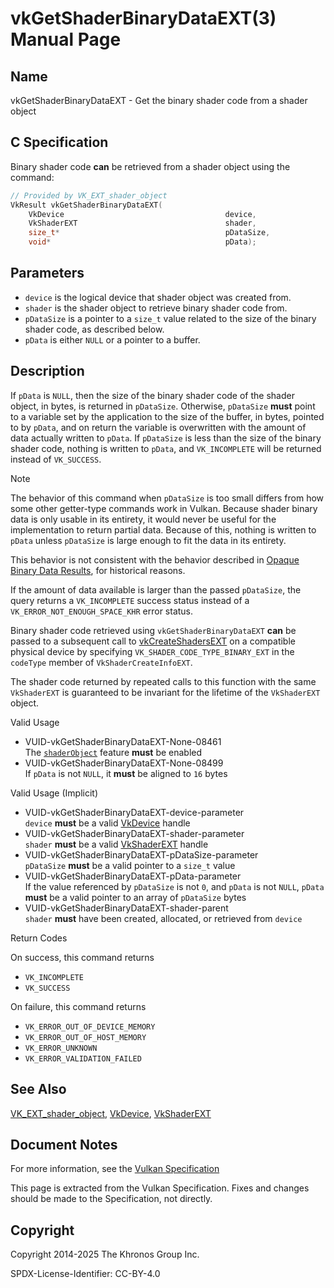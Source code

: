 # vkGetShaderBinaryDataEXT(3) Manual Page

## Name

vkGetShaderBinaryDataEXT - Get the binary shader code from a shader object



## [](#_c_specification)C Specification

Binary shader code **can** be retrieved from a shader object using the command:

```c++
// Provided by VK_EXT_shader_object
VkResult vkGetShaderBinaryDataEXT(
    VkDevice                                    device,
    VkShaderEXT                                 shader,
    size_t*                                     pDataSize,
    void*                                       pData);
```

## [](#_parameters)Parameters

- `device` is the logical device that shader object was created from.
- `shader` is the shader object to retrieve binary shader code from.
- `pDataSize` is a pointer to a `size_t` value related to the size of the binary shader code, as described below.
- `pData` is either `NULL` or a pointer to a buffer.

## [](#_description)Description

If `pData` is `NULL`, then the size of the binary shader code of the shader object, in bytes, is returned in `pDataSize`. Otherwise, `pDataSize` **must** point to a variable set by the application to the size of the buffer, in bytes, pointed to by `pData`, and on return the variable is overwritten with the amount of data actually written to `pData`. If `pDataSize` is less than the size of the binary shader code, nothing is written to `pData`, and `VK_INCOMPLETE` will be returned instead of `VK_SUCCESS`.

Note

The behavior of this command when `pDataSize` is too small differs from how some other getter-type commands work in Vulkan. Because shader binary data is only usable in its entirety, it would never be useful for the implementation to return partial data. Because of this, nothing is written to `pData` unless `pDataSize` is large enough to fit the data in its entirety.

This behavior is not consistent with the behavior described in [Opaque Binary Data Results](https://registry.khronos.org/vulkan/specs/latest/html/vkspec.html#fundamentals-binaryresults), for historical reasons.

If the amount of data available is larger than the passed `pDataSize`, the query returns a `VK_INCOMPLETE` success status instead of a `VK_ERROR_NOT_ENOUGH_SPACE_KHR` error status.

Binary shader code retrieved using `vkGetShaderBinaryDataEXT` **can** be passed to a subsequent call to [vkCreateShadersEXT](https://registry.khronos.org/vulkan/specs/latest/man/html/vkCreateShadersEXT.html) on a compatible physical device by specifying `VK_SHADER_CODE_TYPE_BINARY_EXT` in the `codeType` member of `VkShaderCreateInfoEXT`.

The shader code returned by repeated calls to this function with the same `VkShaderEXT` is guaranteed to be invariant for the lifetime of the `VkShaderEXT` object.

Valid Usage

- [](#VUID-vkGetShaderBinaryDataEXT-None-08461)VUID-vkGetShaderBinaryDataEXT-None-08461  
  The [`shaderObject`](https://registry.khronos.org/vulkan/specs/latest/html/vkspec.html#features-shaderObject) feature **must** be enabled
- [](#VUID-vkGetShaderBinaryDataEXT-None-08499)VUID-vkGetShaderBinaryDataEXT-None-08499  
  If `pData` is not `NULL`, it **must** be aligned to `16` bytes

Valid Usage (Implicit)

- [](#VUID-vkGetShaderBinaryDataEXT-device-parameter)VUID-vkGetShaderBinaryDataEXT-device-parameter  
  `device` **must** be a valid [VkDevice](https://registry.khronos.org/vulkan/specs/latest/man/html/VkDevice.html) handle
- [](#VUID-vkGetShaderBinaryDataEXT-shader-parameter)VUID-vkGetShaderBinaryDataEXT-shader-parameter  
  `shader` **must** be a valid [VkShaderEXT](https://registry.khronos.org/vulkan/specs/latest/man/html/VkShaderEXT.html) handle
- [](#VUID-vkGetShaderBinaryDataEXT-pDataSize-parameter)VUID-vkGetShaderBinaryDataEXT-pDataSize-parameter  
  `pDataSize` **must** be a valid pointer to a `size_t` value
- [](#VUID-vkGetShaderBinaryDataEXT-pData-parameter)VUID-vkGetShaderBinaryDataEXT-pData-parameter  
  If the value referenced by `pDataSize` is not `0`, and `pData` is not `NULL`, `pData` **must** be a valid pointer to an array of `pDataSize` bytes
- [](#VUID-vkGetShaderBinaryDataEXT-shader-parent)VUID-vkGetShaderBinaryDataEXT-shader-parent  
  `shader` **must** have been created, allocated, or retrieved from `device`

Return Codes

On success, this command returns

- `VK_INCOMPLETE`
- `VK_SUCCESS`

On failure, this command returns

- `VK_ERROR_OUT_OF_DEVICE_MEMORY`
- `VK_ERROR_OUT_OF_HOST_MEMORY`
- `VK_ERROR_UNKNOWN`
- `VK_ERROR_VALIDATION_FAILED`

## [](#_see_also)See Also

[VK\_EXT\_shader\_object](https://registry.khronos.org/vulkan/specs/latest/man/html/VK_EXT_shader_object.html), [VkDevice](https://registry.khronos.org/vulkan/specs/latest/man/html/VkDevice.html), [VkShaderEXT](https://registry.khronos.org/vulkan/specs/latest/man/html/VkShaderEXT.html)

## [](#_document_notes)Document Notes

For more information, see the [Vulkan Specification](https://registry.khronos.org/vulkan/specs/latest/html/vkspec.html#vkGetShaderBinaryDataEXT)

This page is extracted from the Vulkan Specification. Fixes and changes should be made to the Specification, not directly.

## [](#_copyright)Copyright

Copyright 2014-2025 The Khronos Group Inc.

SPDX-License-Identifier: CC-BY-4.0
